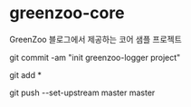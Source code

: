 # greenzoo-core
GreenZoo 블로그에서 제공하는 코어 샘플 프로젝트

git commit -am "init greenzoo-logger project"

git add *

git push --set-upstream master master